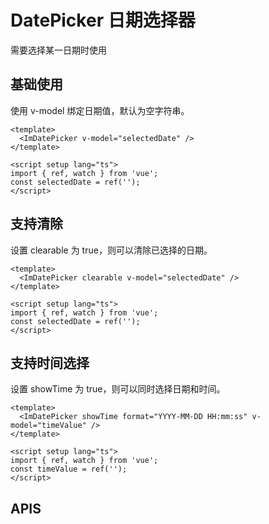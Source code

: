 # DatePicker 日期选择器

需要选择某一日期时使用

<script setup lang="ts">
import { ref, watch } from 'vue';

const selectedDate = ref('');
const timeValue = ref('');
</script>

## 基础使用
 
使用 v-model 绑定日期值，默认为空字符串。


<ImDatePicker  v-model="selectedDate" />

```vue
<template>
  <ImDatePicker v-model="selectedDate" />
</template>

<script setup lang="ts">
import { ref, watch } from 'vue';
const selectedDate = ref('');
</script>
```



## 支持清除

设置 clearable 为 true，则可以清除已选择的日期。
  <ImDatePicker clearable v-model="selectedDate" />

```vue
<template>
  <ImDatePicker clearable v-model="selectedDate" />
</template>

<script setup lang="ts">
import { ref, watch } from 'vue';
const selectedDate = ref('');
</script>
```


## 支持时间选择

设置 showTime 为 true，则可以同时选择日期和时间。

<ImDatePicker :showTime="true" format="YYYY-MM-DD HH:mm:ss" v-model="timeValue" />

```vue
<template>
  <ImDatePicker showTime format="YYYY-MM-DD HH:mm:ss" v-model="timeValue" />
</template>

<script setup lang="ts">
import { ref, watch } from 'vue';
const timeValue = ref('');
</script>
```
## APIS
